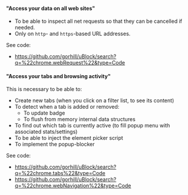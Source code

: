 #### "Access your data on all web sites"

- To be able to inspect all net requests so that they can be cancelled if needed.
- Only on `http`- and `https`-based URL addresses.

See code:
- <https://github.com/gorhill/uBlock/search?q=%22chrome.webRequest%22&type=Code>

#### "Access your tabs and browsing activity"

This is necessary to be able to:

- Create new tabs (when you click on a filter list, to see its content)
- To detect when a tab is added or removed:
    - To update badge
    - To flush from memory internal data structures
- To find out which tab is currently active (to fill popup menu with associated stats/settings)
- To be able to inject the element picker script
- To implement the popup-blocker

See code:
- <https://github.com/gorhill/uBlock/search?q=%22chrome.tabs%22&type=Code>
- <https://github.com/gorhill/uBlock/search?q=%22chrome.webNavigation%22&type=Code>
